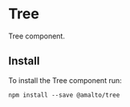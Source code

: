 # Tree

Tree component.

## Install

To install the Tree component run:

```terminal
npm install --save @amalto/tree
```
